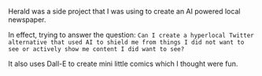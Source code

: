 Herald was a side project that I was using to create an AI powered local newspaper. 

In effect, trying to answer the question: `Can I create a hyperlocal Twitter alternative that used AI to shield me from things I did not want to see or actively show me content I did want to see?`

It also uses Dall-E to create mini little comics which I thought were fun. 
